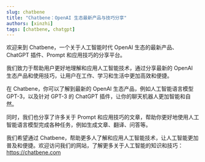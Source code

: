 ```yaml
---
slug: chatbene
title: "Chatbene：OpenAI 生态最新产品与技巧分享"
authors: [xinzhi]
tags: [chatbene, chatgpt]
---
```


欢迎来到 Chatbene，一个关于人工智能时代 OpenAI 生态的最新产品、ChatGPT 插件、Prompt 和应用技巧的分享平台。

我们致力于帮助用户更好地理解和应用人工智能技术，通过分享最新的 OpenAI 生态产品和使用技巧，让用户在工作、学习和生活中更加高效和便捷。

在 Chatbene，你可以了解到最新的 OpenAI 生态产品，例如人工智能语言模型 GPT-3，以及针对 GPT-3 的 ChatGPT 插件，让你的聊天机器人更加智能和自然。

同时，我们也分享了许多关于 Prompt 和应用技巧的文章，帮助你更好地使用人工智能语言模型完成各种任务，例如生成文章、翻译、问答等。

我们希望通过 Chatbene，帮助更多人了解和应用人工智能技术，让人工智能更加普及和便捷。欢迎访问我们的网站，了解更多关于人工智能的知识和技巧：
<https://chatbene.com>